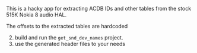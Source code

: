 This is a hacky app for extracting ACDB IDs and other tables from the stock 515K
Nokia 8 audio HAL.

The offsets to the extracted tables are hardcoded 

2. build and run the `get_snd_dev_names` project.
3. use the generated header files to your needs
